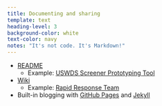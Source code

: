 ```yaml
---
title: Documenting and sharing
template: text
heading-level: 3
background-color: white
text-color: navy
notes: "It's not code. It's Markdown!"
---
```


- [README](https://docs.github.com/en/repositories/managing-your-repositorys-settings-and-features/customizing-your-repository/about-readmes)
    - Example: [USWDS Screener Prototyping Tool](https://github.com/Bixal/uswds-screener-prototyping-tool#readme)
- [Wiki](https://docs.github.com/en/communities/documenting-your-project-with-wikis/about-wikis)
    - Example: [Rapid Response Team](https://github.com/Bixal/rapid-response-team/wiki)
- Built-in blogging with [GitHub Pages](https://pages.github.com/) and [Jekyll](https://jekyllrb.com/)